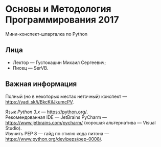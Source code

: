 # Основы и Методология Программирования 2017
Мини-конспект-шпаргалка по Python

## Лица
- Лектор &mdash; Густокашин Михаил Сергеевич;
- Писец &mdash; SerVB.

## Важная информация
Полный (но в некоторых местах неточный) конспект &mdash; <https://yadi.sk/i/BkcKilJkumcPV>.

Язык *Python 3.х* &mdash; <https://python.org/>.  
Рекомендованная IDE &mdash; JetBrains PyCharm &mdash; <https://www.jetbrains.com/pycharm/> (хорошая альтернатива &mdash; Visual Studio).  
Изучить PEP 8 &mdash; гайд по стилю кода питона &mdash; <https://www.python.org/dev/peps/pep-0008/>.